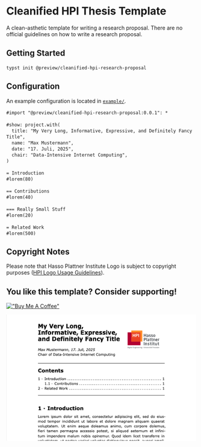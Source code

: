 # Cleanified HPI Thesis Template

A clean-asthetic template for writing a research proposal.
There are no official guidelines on how to write a research proposal.

## Getting Started

```
typst init @preview/cleanified-hpi-research-proposal
```

## Configuration

An example configuration is located in [`example/`](./example/main.typ).

```typst
#import "@preview/cleanified-hpi-research-proposal:0.0.1": *

#show: project.with(
  title: "My Very Long, Informative, Expressive, and Definitely Fancy Title",
  name: "Max Mustermann",
  date: "17. Juli, 2025",
  chair: "Data-Intensive Internet Computing",
)

= Introduction
#lorem(80)

== Contributions
#lorem(40)

=== Really Small Stuff
#lorem(20)

= Related Work
#lorem(500)
```

## Copyright Notes

Please note that Hasso Plattner Institute Logo is subject to copyright purposes ([HPI Logo Usage Guidelines](https://hpi.de/en/imprint/)).

## You like this template? Consider supporting!

[!["Buy Me A Coffee"](https://www.buymeacoffee.com/assets/img/custom_images/orange_img.png)](https://coff.ee/robert.richter)

![](./thumbnail.png)
